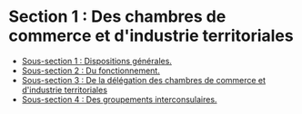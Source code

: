 # Section 1 : Des chambres de commerce et d'industrie territoriales

- [Sous-section 1 : Dispositions générales.](sous-section-1)
- [Sous-section 2 : Du fonctionnement.](sous-section-2)
- [Sous-section 3 : De la délégation des chambres de commerce et d'industrie territoriales](sous-section-3)
- [Sous-section 4 : Des groupements interconsulaires.](sous-section-4)
